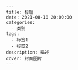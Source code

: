 

    ---
    title: 标题
    date: 2021-08-10 20:00:00
    categories:
      - 类别
    tags:
      - 标签1
      - 标签2
    description: 描述
    cover: 封面图片
    ---

